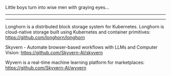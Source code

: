 Little boys turn into wise men with graying eyes...

----



----

Longhorn is a distributed block storage system for Kubernetes. Longhorn is cloud-native storage built using Kubernetes and container primitives: https://github.com/longhorn/longhorn

Skyvern - Automate browser-based workflows with LLMs and Computer Vision: https://github.com/Skyvern-AI/skyvern

Wyvern is a real-time machine learning platform for marketplaces: https://github.com/Skyvern-AI/wyvern

